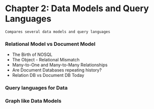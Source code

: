 # Chapter 2: Data Models and Query Languages

    Compares several data models and query languages

### Relational Model vs Document Model
* The Birth of NOSQL
* The Object - Relational Mismatch
* Many-to-One and Many-to-Many Relationships
* Are Document Databases repeating history?
* Relation DB vs Document DB Today
### Query languages for Data
### Graph like Data Models